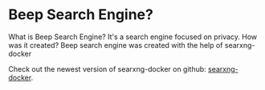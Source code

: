# Beep Search Engine?

What is Beep Search Engine? It's a search engine focused on privacy. How was it created? Beep search engine was created with the help of searxng-docker

Check out the newest version of searxng-docker on github: [searxng-docker](https://github.com/searxng/searxng-docker).
